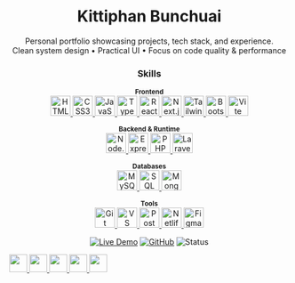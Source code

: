 ﻿<h1 align="center">Kittiphan Bunchuai</h1>

<p align="center">
  Personal portfolio showcasing projects, tech stack, and experience.<br/>
  Clean system design • Practical UI • Focus on code quality & performance
</p>

<div align="center">

  <h3>Skills</h3>

  <!-- Frontend -->
  <p>
    <sub><b>Frontend</b></sub><br/>
    <a href="https://developer.mozilla.org/en-US/docs/Glossary/HTML5" target="_blank" rel="noreferrer" title="HTML5">
      <img src="https://raw.githubusercontent.com/danielcranney/readme-generator/main/public/icons/skills/html5-colored.svg" width="36" height="36" alt="HTML5"/>
    </a>
    <a href="https://developer.mozilla.org/en-US/docs/Web/CSS" target="_blank" rel="noreferrer" title="CSS3">
      <img src="https://raw.githubusercontent.com/danielcranney/readme-generator/main/public/icons/skills/css3-colored.svg" width="36" height="36" alt="CSS3"/>
    </a>
    <a href="https://developer.mozilla.org/en-US/docs/Web/JavaScript" target="_blank" rel="noreferrer" title="JavaScript">
      <img src="https://raw.githubusercontent.com/danielcranney/readme-generator/main/public/icons/skills/javascript-colored.svg" width="36" height="36" alt="JavaScript"/>
    </a>
    <a href="https://www.typescriptlang.org/" target="_blank" rel="noreferrer" title="TypeScript">
      <img src="https://raw.githubusercontent.com/danielcranney/readme-generator/main/public/icons/skills/typescript-colored.svg" width="36" height="36" alt="TypeScript"/>
    </a>
    <a href="https://react.dev/" target="_blank" rel="noreferrer" title="React">
      <img src="https://raw.githubusercontent.com/danielcranney/readme-generator/main/public/icons/skills/react-colored.svg" width="36" height="36" alt="React"/>
    </a>
    <a href="https://nextjs.org/docs" target="_blank" rel="noreferrer" title="Next.js">
      <img src="https://raw.githubusercontent.com/danielcranney/readme-generator/main/public/icons/skills/nextjs-colored.svg" width="36" height="36" alt="Next.js"/>
    </a>
    <a href="https://tailwindcss.com/" target="_blank" rel="noreferrer" title="Tailwind CSS">
      <img src="https://raw.githubusercontent.com/danielcranney/readme-generator/main/public/icons/skills/tailwindcss-colored.svg" width="36" height="36" alt="Tailwind CSS"/>
    </a>
    <a href="https://getbootstrap.com/" target="_blank" rel="noreferrer" title="Bootstrap">
      <img src="https://raw.githubusercontent.com/danielcranney/readme-generator/main/public/icons/skills/bootstrap-colored.svg" width="36" height="36" alt="Bootstrap"/>
    </a>
    <a href="https://vitejs.dev/" target="_blank" rel="noreferrer" title="Vite">
      <img src="https://raw.githubusercontent.com/danielcranney/readme-generator/main/public/icons/skills/vite-colored.svg" width="36" height="36" alt="Vite"/>
    </a>
  </p>

  <!-- Backend & Runtime -->
  <p>
    <sub><b>Backend & Runtime</b></sub><br/>
    <a href="https://nodejs.org/en" target="_blank" rel="noreferrer" title="Node.js">
      <img src="https://raw.githubusercontent.com/danielcranney/readme-generator/main/public/icons/skills/nodejs-colored.svg" width="36" height="36" alt="Node.js"/>
    </a>
    <a href="https://expressjs.com/" target="_blank" rel="noreferrer" title="Express">
      <img src="https://raw.githubusercontent.com/danielcranney/readme-generator/main/public/icons/skills/express-colored.svg" width="36" height="36" alt="Express"/>
    </a>
    <a href="https://www.php.net/" target="_blank" rel="noreferrer" title="PHP">
      <img src="https://raw.githubusercontent.com/danielcranney/readme-generator/main/public/icons/skills/php-colored.svg" width="36" height="36" alt="PHP"/>
    </a>
    <a href="https://laravel.com/" target="_blank" rel="noreferrer" title="Laravel">
      <img src="https://raw.githubusercontent.com/danielcranney/readme-generator/main/public/icons/skills/laravel-colored.svg" width="36" height="36" alt="Laravel"/>
    </a>
  </p>

  <!-- Databases -->
  <p>
    <sub><b>Databases</b></sub><br/>
    <a href="https://www.mysql.com/" target="_blank" rel="noreferrer" title="MySQL">
      <img src="https://raw.githubusercontent.com/danielcranney/readme-generator/main/public/icons/skills/mysql-colored.svg" width="36" height="36" alt="MySQL"/>
    </a>
    <a href="https://learn.microsoft.com/sql/sql-server/" target="_blank" rel="noreferrer" title="SQL Server">
      <img src="https://cdn.jsdelivr.net/gh/devicons/devicon/icons/microsoftsqlserver/microsoftsqlserver-plain.svg" width="36" height="36" alt="SQL Server"/>
    </a>
    <a href="https://www.mongodb.com/" target="_blank" rel="noreferrer" title="MongoDB">
      <img src="https://raw.githubusercontent.com/danielcranney/readme-generator/main/public/icons/skills/mongodb-colored.svg" width="36" height="36" alt="MongoDB"/>
    </a>
  </p>

  <!-- Tools -->
  <p>
    <sub><b>Tools</b></sub><br/>
    <a href="https://git-scm.com/" target="_blank" rel="noreferrer" title="Git">
      <img src="https://raw.githubusercontent.com/danielcranney/readme-generator/main/public/icons/skills/git-colored.svg" width="36" height="36" alt="Git"/>
    </a>
    <a href="https://code.visualstudio.com/" target="_blank" rel="noreferrer" title="VS Code">
      <img src="https://raw.githubusercontent.com/danielcranney/readme-generator/main/public/icons/skills/visualstudiocode.svg" width="36" height="36" alt="VS Code"/>
    </a>
    <a href="https://www.postman.com/" target="_blank" rel="noreferrer" title="Postman">
      <img src="https://cdn.jsdelivr.net/gh/devicons/devicon/icons/postman/postman-plain.svg" width="36" height="36" alt="Postman"/>
    </a>
    <a href="https://www.netlify.com/" target="_blank" rel="noreferrer" title="Netlify">
      <img src="https://cdn.jsdelivr.net/gh/devicons/devicon/icons/netlify/netlify-original.svg" width="36" height="36" alt="Netlify"/>
    </a>
    <a href="https://www.figma.com/" target="_blank" rel="noreferrer" title="Figma">
      <img src="https://raw.githubusercontent.com/danielcranney/readme-generator/main/public/icons/skills/figma-colored.svg" width="36" height="36" alt="Figma"/>
    </a>
  </p>

</div>
<p align="center">
  <a href="https://ktpportfolioz.netlify.app/" target="_blank"><img src="https://img.shields.io/badge/Live%20Demo-Visit-success?style=flat-square" alt="Live Demo"/></a>
  <a href="https://github.com/KTPPUz" target="_blank"><img src="https://img.shields.io/badge/GitHub-KTPPUz-black?style=flat-square&logo=github" alt="GitHub"/></a>
  <img src="https://img.shields.io/badge/Status-Active-brightgreen?style=flat-square" alt="Status"/>
</p>



<p align="left"> <a href="#" target="_blank" rel="noreferrer"> <picture> <source media="(prefers-color-scheme: dark)" srcset="https://raw.githubusercontent.com/danielcranney/readme-generator/main/public/icons/socials/discord-dark.svg" /> <source media="(prefers-color-scheme: light)" srcset="https://raw.githubusercontent.com/danielcranney/readme-generator/main/public/icons/socials/discord.svg" /> <img src="https://raw.githubusercontent.com/danielcranney/readme-generator/main/public/icons/socials/discord.svg" width="32" height="32" /> </picture> </a> 
  <a href="https://www.github.com/Kittipatmon" target="_blank" rel="noreferrer"> <picture> <source media="(prefers-color-scheme: dark)" srcset="https://raw.githubusercontent.com/danielcranney/readme-generator/main/public/icons/socials/github-dark.svg" /> <source media="(prefers-color-scheme: light)" srcset="https://raw.githubusercontent.com/danielcranney/readme-generator/main/public/icons/socials/github.svg" /> <img src="https://raw.githubusercontent.com/danielcranney/readme-generator/main/public/icons/socials/github.svg" width="32" height="32" /> </picture> </a> <a href="#" target="_blank" rel="noreferrer"> <picture> <source media="(prefers-color-scheme: dark)" srcset="https://raw.githubusercontent.com/danielcranney/readme-generator/main/public/icons/socials/instagram-dark.svg" /> <source media="(prefers-color-scheme: light)" srcset="https://raw.githubusercontent.com/danielcranney/readme-generator/main/public/icons/socials/instagram.svg" /> <img src="https://raw.githubusercontent.com/danielcranney/readme-generator/main/public/icons/socials/instagram.svg" width="32" height="32" /> </picture> </a> <a href="#" target="_blank" rel="noreferrer"> <picture> <source media="(prefers-color-scheme: dark)" srcset="https://raw.githubusercontent.com/danielcranney/readme-generator/main/public/icons/socials/twitter-dark.svg" /> <source media="(prefers-color-scheme: light)" srcset="https://raw.githubusercontent.com/danielcranney/readme-generator/main/public/icons/socials/twitter.svg" /> <img src="https://raw.githubusercontent.com/danielcranney/readme-generator/main/public/icons/socials/twitter.svg" width="32" height="32" /> </picture> </a> <a href="#" target="_blank" rel="noreferrer"> <picture> <source media="(prefers-color-scheme: dark)" srcset="https://raw.githubusercontent.com/danielcranney/readme-generator/main/public/icons/socials/youtube-dark.svg" /> <source media="(prefers-color-scheme: light)" srcset="https://raw.githubusercontent.com/danielcranney/readme-generator/main/public/icons/socials/youtube.svg" /> <img src="https://raw.githubusercontent.com/danielcranney/readme-generator/main/public/icons/socials/youtube.svg" width="32" height="32" /> </picture> </a></p><br/>

